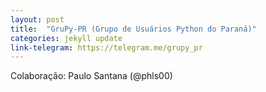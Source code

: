 ```yaml
---
layout: post
title:  "GruPy-PR (Grupo de Usuários Python do Paraná)"
categories: jekyll update
link-telegram: https://telegram.me/grupy_pr
---
```

Colaboração: Paulo Santana (@phls00)

